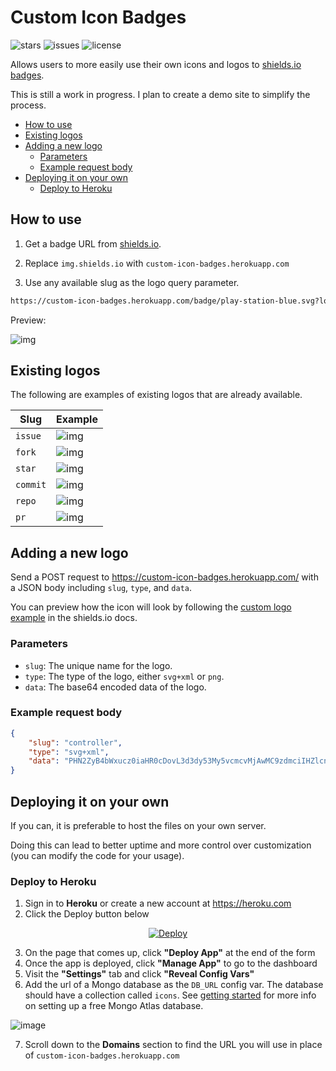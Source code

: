 # Custom Icon Badges

![stars](https://custom-icon-badges.herokuapp.com/github/stars/DenverCoder1/custom-icon-badges?logo=star)
![issues](https://custom-icon-badges.herokuapp.com/github/issues-raw/DenverCoder1/custom-icon-badges?logo=issue)
![license](https://custom-icon-badges.herokuapp.com/github/license/denvercoder1/custom-icon-badges?logo=repo)

Allows users to more easily use their own icons and logos to [shields.io badges](https://github.com/badges/shields).

This is still a work in progress. I plan to create a demo site to simplify the process.

- [How to use](#how-to-use)
- [Existing logos](#existing-logos)
- [Adding a new logo](#adding-a-new-logo)
	- [Parameters](#parameters)
	- [Example request body](#example-request-body)
- [Deploying it on your own](#deploying-it-on-your-own)
	- [Deploy to Heroku](#deploy-to-heroku)

## How to use

1. Get a badge URL from [shields.io](https://shields.io/).

2. Replace `img.shields.io` with `custom-icon-badges.herokuapp.com`

3. Use any available slug as the logo query parameter.

```md
https://custom-icon-badges.herokuapp.com/badge/play-station-blue.svg?logo=controller
```

Preview:

![img](https://user-images.githubusercontent.com/20955511/126047615-7f47d37f-30af-4feb-b29c-9498422d9c93.png)

## Existing logos

The following are examples of existing logos that are already available.

| Slug     | Example                                                                                                  |
| -------- | -------------------------------------------------------------------------------------------------------- |
| `issue`  | ![img](https://custom-icon-badges.herokuapp.com/badge/Issue-E61B23.svg?logo=issue)       |
| `fork`   | ![img](https://custom-icon-badges.herokuapp.com/badge/Fork-orange.svg?logo=fork)         |
| `star`   | ![img](https://custom-icon-badges.herokuapp.com/badge/Star-yellow.svg?logo=star)         |
| `commit` | ![img](https://custom-icon-badges.herokuapp.com/badge/Commit-green.svg?logo=commit)     |
| `repo`   | ![img](https://custom-icon-badges.herokuapp.com/badge/Repo-blue.svg?logo=repo)         |
| `pr`     | ![img](https://custom-icon-badges.herokuapp.com/badge/Pull%20Request-purple.svg?logo=pr) |


## Adding a new logo

Send a POST request to <https://custom-icon-badges.herokuapp.com/> with a JSON body including `slug`, `type`, and `data`.

You can preview how the icon will look by following the [custom logo example](https://github.com/badges/shields/blob/master/doc/logos.md#custom-logos) in the shields.io docs.

### Parameters

- `slug`: The unique name for the logo.
- `type`: The type of the logo, either `svg+xml` or `png`.
- `data`: The base64 encoded data of the logo.

### Example request body

```json
{
    "slug": "controller",
    "type": "svg+xml",
    "data": "PHN2ZyB4bWxucz0iaHR0cDovL3d3dy53My5vcmcvMjAwMC9zdmciIHZlcnNpb249IjEiIHdpZHRoPSI2MDAiIGhlaWdodD0iNjAwIj48cGF0aCBkPSJNMTI5IDExMWMtNTUgNC05MyA2Ni05MyA3OEwwIDM5OGMtMiA3MCAzNiA5MiA2OSA5MWgxYzc5IDAgODctNTcgMTMwLTEyOGgyMDFjNDMgNzEgNTAgMTI4IDEyOSAxMjhoMWMzMyAxIDcxLTIxIDY5LTkxbC0zNi0yMDljMC0xMi00MC03OC05OC03OGgtMTBjLTYzIDAtOTIgMzUtOTIgNDJIMjM2YzAtNy0yOS00Mi05Mi00MmgtMTV6IiBmaWxsPSIjZmZmIi8+PC9zdmc+"
}
```

## Deploying it on your own

If you can, it is preferable to host the files on your own server.

Doing this can lead to better uptime and more control over customization (you can modify the code for your usage).

### Deploy to Heroku

  1. Sign in to **Heroku** or create a new account at <https://heroku.com>
  2. Click the Deploy button below

  <p align="center">
    <a href="https://heroku.com/deploy?template=https://github.com/DenverCoder1/custom-icon-badges/tree/main">
      <img src="https://www.herokucdn.com/deploy/button.svg" title="Deploy to Heroku" alt="Deploy"/></a>
  </p>

  3. On the page that comes up, click **"Deploy App"** at the end of the form
  4. Once the app is deployed, click **"Manage App"** to go to the dashboard
  5. Visit the **"Settings"** tab and click **"Reveal Config Vars"**
  6. Add the url of a Mongo database as the `DB_URL` config var. The database should have a collection called `icons`. See [getting started](https://docs.atlas.mongodb.com/getting-started/) for more info on setting up a free Mongo Atlas database.

![image](https://user-images.githubusercontent.com/20955511/126048656-6525abba-20e0-441c-ad8d-f9bec8eb73d6.png)

  7. Scroll down to the **Domains** section to find the URL you will use in place of `custom-icon-badges.herokuapp.com`
